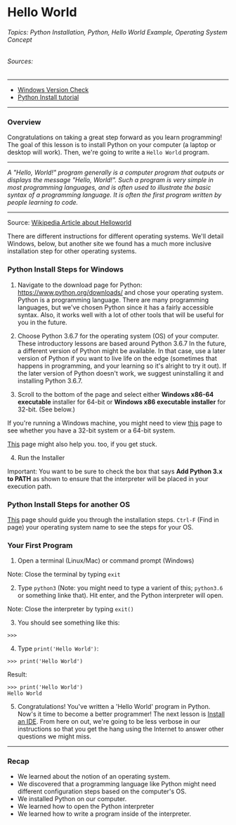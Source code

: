 # Hello World
###### Topics: Python Installation, Python, Hello World Example, Operating System Concept

###### Sources:
---
- [Windows Version Check ](https://support.microsoft.com/en-us/help/13443/windows-which-version-am-i-running)
- [Python Install tutorial](https://realpython.com/installing-python/#step-1-download-the-python-3-installer)

---

### Overview
Congratulations on taking a great step forward as you learn programming! The goal of this lesson is to install Python on your computer (a laptop or desktop will work). Then, we're going to write a `Hello World` program.

---
_A "Hello, World!" program generally is a computer program that outputs or displays the message "Hello, World!". Such a program is very simple in most programming languages, and is often used to illustrate the basic syntax of a programming language. It is often the first program written by people learning to code._

---
Source: [Wikipedia Article about Helloworld](https://en.wikipedia.org/wiki/%22Hello,_World!%22_program)


There are different instructions for different operating systems. We'll detail Windows, below, but another site we found has a much more inclusive installation step for other operating systems.

### Python Install Steps for Windows
1. Navigate to the download page for Python: https://www.python.org/downloads/ and chose your operating system. Python is a programming language. There are many programming languages, but we've chosen Python since it has a fairly accessible syntax. Also, it works well with a lot of other tools that will be useful for you in the future.

2. Choose Python 3.6.7 for the operating system (OS) of your computer. These introductory lessons are based around Python 3.6.7 In the future, a different version of Python might be available. In that case, use a later version of Python if you want to live life on the edge (sometimes that happens in programming, and your learning so it's alright to try it out). If the later version of Python doesn't work, we suggest uninstalling it and installing Python 3.6.7.

3. Scroll to the bottom of the page and select either __Windows x86-64 executable__ installer for 64-bit or __Windows x86 executable installer__ for 32-bit. (See below.)

  If you're running a Windows machine, you might need to view [this](https://support.microsoft.com/en-us/help/13443/windows-which-version-am-i-running) page to see whether you have a 32-bit system or a 64-bit system.

  [This](https://realpython.com/installing-python/#step-1-download-the-python-3-installer) page might also help you. too, if you get stuck.

4. Run the Installer

  Important: You want to be sure to check the box that says __Add Python 3.x to PATH__ as shown to ensure that the interpreter will be placed in your execution path.

### Python Install Steps for another OS

[This](https://realpython.com/installing-python/#step-1-download-the-python-3-installer) page should guide you through the installation steps. `Ctrl-F` (Find in page) your operating system name to see the steps for your OS.

### Your First Program
1. Open a terminal (Linux/Mac) or command prompt (Windows)

  Note: Close the terminal by typing `exit`

2. Type `python3` (Note: you might need to type a varient of this; `python3.6` or something linke that). Hit enter, and the Python interpreter will open.

  Note: Close the interpreter by typing `exit()`

3. You should see something like this:
  ```
  >>>
  ```

4. Type `print('Hello World')`:
  ```
  >>> print('Hello World')
  ```

  Result:
  ```
  >>> print('Hello World')
  Hello World
  ```
5. Congratulations! You've written a 'Hello World' program in Python. Now's it time to become a better programmer! The next lesson is [Install an IDE](https://github.com/omegahorizontech/introductory-programming/blob/master/lessons/Install%20An%20IDE.md). From here on out, we're going to be less verbose in our instructions so that you get the hang using the Internet to answer other questions we might miss.

---

### Recap
- We learned about the notion of an operating system.
- We discovered that a programming language like Python might need different configuration steps based on the computer's OS.
- We installed Python on our computer.
- We learned how to open the Python interpreter
- We learned how to write a program inside of the interpreter.
